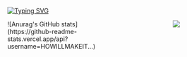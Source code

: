 [![Typing SVG](https://readme-typing-svg.demolab.com?font=Fira+Code&pause=1000&color=07F7BC&width=435&lines=%E8%80%90%E5%BF%83%E6%98%AF%E7%94%9F%E6%B4%BB%E7%9A%84%E5%85%B3%E9%94%AE)](https://git.io/typing-svg)

<div style="display: grid; grid-template-columns: repeat(2, 1fr); gap: 20px;">
  ![Anurag's GitHub stats](https://github-readme-stats.vercel.app/api?username=HOWILLMAKEIT...)
  <div align="center">
    <img src="第二个卡片URL" />
  </div>
</div>




